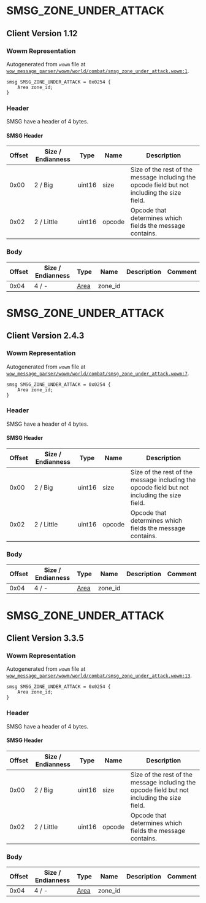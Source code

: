 # SMSG_ZONE_UNDER_ATTACK

## Client Version 1.12

### Wowm Representation

Autogenerated from `wowm` file at [`wow_message_parser/wowm/world/combat/smsg_zone_under_attack.wowm:1`](https://github.com/gtker/wow_messages/tree/main/wow_message_parser/wowm/world/combat/smsg_zone_under_attack.wowm#L1).
```rust,ignore
smsg SMSG_ZONE_UNDER_ATTACK = 0x0254 {
    Area zone_id;
}
```
### Header

SMSG have a header of 4 bytes.

#### SMSG Header

| Offset | Size / Endianness | Type   | Name   | Description |
| ------ | ----------------- | ------ | ------ | ----------- |
| 0x00   | 2 / Big           | uint16 | size   | Size of the rest of the message including the opcode field but not including the size field.|
| 0x02   | 2 / Little        | uint16 | opcode | Opcode that determines which fields the message contains.|

### Body

| Offset | Size / Endianness | Type | Name | Description | Comment |
| ------ | ----------------- | ---- | ---- | ----------- | ------- |
| 0x04 | 4 / - | [Area](area.md) | zone_id |  |  |

# SMSG_ZONE_UNDER_ATTACK

## Client Version 2.4.3

### Wowm Representation

Autogenerated from `wowm` file at [`wow_message_parser/wowm/world/combat/smsg_zone_under_attack.wowm:7`](https://github.com/gtker/wow_messages/tree/main/wow_message_parser/wowm/world/combat/smsg_zone_under_attack.wowm#L7).
```rust,ignore
smsg SMSG_ZONE_UNDER_ATTACK = 0x0254 {
    Area zone_id;
}
```
### Header

SMSG have a header of 4 bytes.

#### SMSG Header

| Offset | Size / Endianness | Type   | Name   | Description |
| ------ | ----------------- | ------ | ------ | ----------- |
| 0x00   | 2 / Big           | uint16 | size   | Size of the rest of the message including the opcode field but not including the size field.|
| 0x02   | 2 / Little        | uint16 | opcode | Opcode that determines which fields the message contains.|

### Body

| Offset | Size / Endianness | Type | Name | Description | Comment |
| ------ | ----------------- | ---- | ---- | ----------- | ------- |
| 0x04 | 4 / - | [Area](area.md) | zone_id |  |  |

# SMSG_ZONE_UNDER_ATTACK

## Client Version 3.3.5

### Wowm Representation

Autogenerated from `wowm` file at [`wow_message_parser/wowm/world/combat/smsg_zone_under_attack.wowm:13`](https://github.com/gtker/wow_messages/tree/main/wow_message_parser/wowm/world/combat/smsg_zone_under_attack.wowm#L13).
```rust,ignore
smsg SMSG_ZONE_UNDER_ATTACK = 0x0254 {
    Area zone_id;
}
```
### Header

SMSG have a header of 4 bytes.

#### SMSG Header

| Offset | Size / Endianness | Type   | Name   | Description |
| ------ | ----------------- | ------ | ------ | ----------- |
| 0x00   | 2 / Big           | uint16 | size   | Size of the rest of the message including the opcode field but not including the size field.|
| 0x02   | 2 / Little        | uint16 | opcode | Opcode that determines which fields the message contains.|

### Body

| Offset | Size / Endianness | Type | Name | Description | Comment |
| ------ | ----------------- | ---- | ---- | ----------- | ------- |
| 0x04 | 4 / - | [Area](area.md) | zone_id |  |  |

